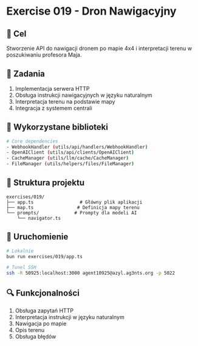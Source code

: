 # Exercise 019 - Dron Nawigacyjny

## 🎯 Cel
Stworzenie API do nawigacji dronem po mapie 4x4 i interpretacji terenu w poszukiwaniu profesora Maja.

## 📝 Zadania
1. Implementacja serwera HTTP
2. Obsługa instrukcji nawigacyjnych w języku naturalnym
3. Interpretacja terenu na podstawie mapy
4. Integracja z systemem centrali

## 🔧 Wykorzystane biblioteki
```bash
# Core dependencies
- WebhookHandler (utils/api/handlers/WebhookHandler)
- OpenAIClient (utils/api/clients/OpenAIClient)
- CacheManager (utils/llm/cache/CacheManager)
- FileManager (utils/helpers/files/FileManager)
```

## 📂 Struktura projektu
```
exercises/019/
├── app.ts                 # Główny plik aplikacji
├── map.ts                # Definicja mapy terenu
└── prompts/             # Prompty dla modeli AI
    └── navigator.ts
```

## 🚀 Uruchomienie
```bash
# Lokalnie
bun run exercises/019/app.ts

# Tunel SSH
ssh -R 50925:localhost:3000 agent10925@azyl.ag3nts.org -p 5022
```

## 🔍 Funkcjonalności
1. Obsługa zapytań HTTP
2. Interpretacja instrukcji w języku naturalnym
3. Nawigacja po mapie
4. Opis terenu
5. Obsługa błędów